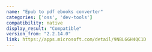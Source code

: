 ```yaml
---
name: "Epub to pdf ebooks converter"
categories: ['oss', 'dev-tools']
compatibility: native
display_result: "Compatible"
version_from: "2.2.14.0"
link: https://apps.microsoft.com/detail/9NBLGGH4QC1D
---
```

